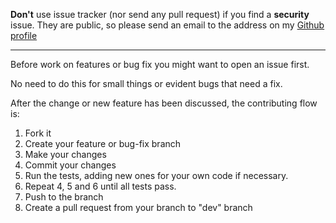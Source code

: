 **Don't** use issue tracker (nor send any pull request) if you find a **security** issue.
They are public, so please send an email to the address on my [Github profile](https://github.com/Giuseppe-Mazzapica)

----

Before work on features or bug fix you might want to open an issue first.

No need to do this for small things or evident bugs that need a fix.

After the change or new feature has been discussed, the contributing flow is:

1. Fork it
2. Create your feature or bug-fix branch
3. Make your changes
4. Commit your changes
5. Run the tests, adding new ones for your own code if necessary.
6. Repeat 4, 5 and 6 until all tests pass.
6. Push to the branch
7. Create a pull request from your branch to "dev" branch